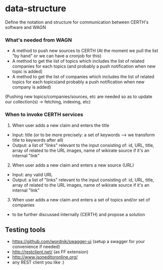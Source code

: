 data-structure
==============

Define the notation and structure for communication between CERTH's software and WAGN


### What's needed from WAGN

* A method to push new sources to CERTH (At the moment we pull the list "by hand" or we can have a cronjob for this)
* A method to get the list of topics which includes the list of related companies for each topics (and probably a push notification when new topic is added)
* A method to get the list of companies which includes the list of related topics for each topics(and probably a push notification when new company is added)

(Pushing new topics/companies/sources, etc are needed so as to update our collection(s) -> fetching, indexing, etc)

### When to invoke CERTH services
1) When user adds a new claim and enters the title
  *  Input: title (or to be more precisely: a set of keywords --> we transform title to keywords after all)
  *  Output: a list of "links" relevant to the input consisting of: id, URL, title, array of related to the URL images, name of wikirate source if it's an internal "link"

2) When user adds a new claim and enters a new source (URL)
  *  Input: any valid URL
  *  Output: a list of "links" relevant to the input consisting of: id, URL, title, array of related to the URL images, name of wikirate source if it's an internal "link"

3) When user adds a new claim and enters a set of topics and/or set of companies
  * to be further discussed internally (CERTH) and propose a solution


## Testing tools
* https://github.com/wordnik/swagger-ui (setup a swagger for your convenience if needed)
* http://restclient.net/ (as FF extension)
* http://www.jsoneditoronline.org/
* any REST client you like :)
